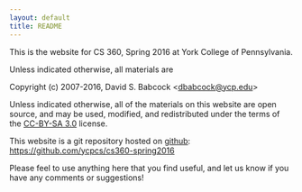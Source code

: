 ```yaml
---
layout: default
title: README
---
```


This is the website for CS 360, Spring 2016 at York College of
Pennsylvania.

Unless indicated otherwise, all materials are

Copyright (c) 2007-2016, David S. Babcock &lt;<dbabcock@ycp.edu>&gt;

Unless indicated otherwise, all of the materials on this website
are open source, and may be used, modified, and redistributed
under the terms of the <a href="http://creativecommons.org/licenses/by-sa/3.0/us/">CC-BY-SA 3.0</a>
license.

This website is a git repository hosted on [github](https://github.com): <https://github.com/ycpcs/cs360-spring2016>

Please feel to use anything here that you find useful,
and let us know if you have any comments or suggestions!
